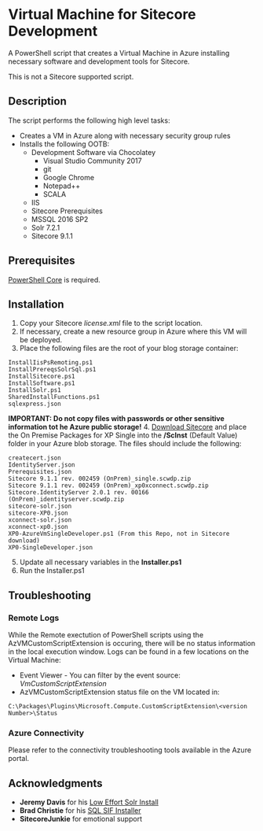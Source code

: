 # Virtual Machine for Sitecore Development

A PowerShell script that creates a Virtual Machine in Azure installing necessary software and development tools for Sitecore.

This is not a Sitecore supported script.

## Description
The script performs the following high level tasks:
- Creates a VM in Azure along with necessary security group rules
- Installs the following OOTB:
    - Development Software via Chocolatey 
        - Visual Studio Community 2017
        - git
        - Google Chrome
        - Notepad++
        - SCALA
    - IIS
    - Sitecore Prerequisites
    - MSSQL 2016 SP2
    - Solr 7.2.1
    - Sitecore 9.1.1

## Prerequisites
[PowerShell Core](https://docs.microsoft.com/en-us/powershell/scripting/install/installing-powershell-core-on-windows?view=powershell-6) is required.

## Installation
1. Copy your Sitecore *license.xml* file to the script location.
2. If necessary, create a new resource group in Azure where this VM will be deployed.
3. Place the following files are the root of your blog storage container:
```
InstallIisPsRemoting.ps1
InstallPrereqsSolrSql.ps1
InstallSitecore.ps1
InstallSoftware.ps1
InstallSolr.ps1
SharedInstallFunctions.ps1
sqlexpress.json
```
**IMPORTANT: Do not copy files with passwords or other sensitive information tot he Azure public storage!** 
4. [Download Sitecore](https://dev.sitecore.net/Downloads/Sitecore_Experience_Platform.aspx) and place the On Premise Packages for XP Single into the **<YourBlobContainer>/ScInst** (Default Value) folder in your Azure blob storage. The files should include the following:
```
createcert.json
IdentityServer.json
Prerequisites.json
Sitecore 9.1.1 rev. 002459 (OnPrem)_single.scwdp.zip
Sitecore 9.1.1 rev. 002459 (OnPrem)_xp0xconnect.scwdp.zip
Sitecore.IdentityServer 2.0.1 rev. 00166 (OnPrem)_identityserver.scwdp.zip
sitecore-solr.json
sitecore-XP0.json
xconnect-solr.json
xconnect-xp0.json
XP0-AzureVmSingleDeveloper.ps1 (From this Repo, not in Sitecore download)
XP0-SingleDeveloper.json
```
5. Update all necessary variables in the **Installer.ps1**
6. Run the Installer.ps1



## Troubleshooting

### Remote Logs
While the Remote exectution of PowerShell scripts using the AzVMCustomScriptExtension is occuring, there will be no status information in the local execution window. Logs can be found in a few locations on the Virtual Machine:
- Event Viewer - You can filter by the event source: *VmCustomScriptExtension*
- AzVMCustomScriptExtension status file on the VM located in: 
```
C:\Packages\Plugins\Microsoft.Compute.CustomScriptExtension\<version Number>\Status
```

### Azure Connectivity
Please refer to the connectivity troubleshooting tools available in the Azure portal.

## Acknowledgments 
- **Jeremy Davis** for his [Low Effort Solr Install](https://gist.github.com/jermdavis/8d8a79f680505f1074153f02f70b9105)
- **Brad Christie** for his [SQL SIF Installer](https://github.com/Brad-Christie-CI/sitecore-sif-snippets/blob/master/src/sqlexpress/2016SP1/sqlexpress.json)
- **SitecoreJunkie** for emotional support

